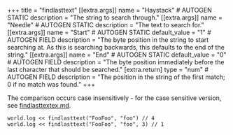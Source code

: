 +++
title = "findlasttext"
[[extra.args]]
name = "Haystack" # AUTOGEN STATIC
description = "The string to search through."
[[extra.args]]
name = "Needle" # AUTOGEN STATIC
description = "The text to search for."
[[extra.args]]
name = "Start" # AUTOGEN STATIC
default_value = "1" # AUTOGEN FIELD
description = "The byte position in the string to start searching at. As this is searching backwards, this defaults to the end of the string."
[[extra.args]]
name = "End" # AUTOGEN STATIC
default_value = "0" # AUTOGEN FIELD
description = "The byte position immediately before the last character that should be searched."
[extra.return]
type = "num" # AUTOGEN FIELD
description = "The position in the string of the first match; 0 if no match was found."
+++

The comparison occurs case insensitively - for the case sensitive version, see [findlasttextex.md](@/language/proc/findlasttextex.md).

```dm
world.log << findlasttext("FooFoo", "foo") // 4
world.log << findlasttext("FooFoo", "foo", 3) // 1
```